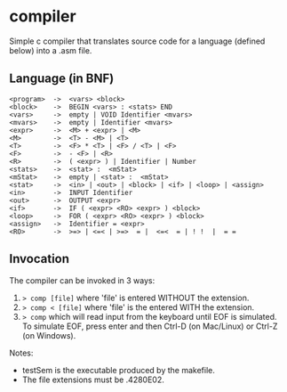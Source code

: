 # compiler

Simple c compiler that translates source code for a language (defined below) into a .asm file.  

## Language (in BNF)

```
<program>  ->  <vars> <block>  
<block>    ->  BEGIN <vars> : <stats> END  
<vars>     ->  empty | VOID Identifier <mvars>  
<mvars>    ->  empty | Identifier <mvars>  
<expr>     ->  <M> + <expr> | <M>  
<M>        ->  <T> - <M> | <T>  
<T>        ->  <F> * <T> | <F> / <T> | <F>  
<F>        ->  - <F> | <R>  
<R>        ->  ( <expr> ) | Identifier | Number  
<stats>    ->  <stat> :  <mStat>  
<mStat>    ->  empty | <stat> :  <mStat>  
<stat>     ->  <in> | <out> | <block> | <if> | <loop> | <assign>  
<in>       ->  INPUT Identifier  
<out>      ->  OUTPUT <expr>  
<if>       ->  IF ( <expr> <RO> <expr> ) <block>  
<loop>     ->  FOR ( <expr> <RO> <expr> ) <block>  
<assign>   ->  Identifier = <expr> 
<RO>       ->  >=> | <=< | >=>  = |  <=<  = | ! !  |  = =
```

## Invocation

The compiler can be invoked in 3 ways:
  1) `> comp [file]` where 'file' is entered WITHOUT the extension.  
  2) `> comp < [file]` where 'file' is the entered WITH the extension.  
  3) `> comp` which will read input from the keyboard until EOF is simulated.  
     To simulate EOF, press enter and then Ctrl-D (on Mac/Linux) or Ctrl-Z (on Windows).  
     
Notes:
* testSem is the executable produced by the makefile.  
* The file extensions must be .4280E02.
